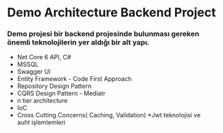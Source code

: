 # Demo Architecture Backend Project
### Demo projesi bir backend projesinde bulunması gereken önemli teknolojilerin yer aldığı bir alt yapı.

* Net Core 6 API, C#
*	MSSQL
*	Swagger UI
*	Entity Framework - Code First Approach
*	Repository Design Pattern
* CQRS Design Pattern - Mediatr
*	n tier architecture
*	IoC
*	Cross Cutting Concerns( Caching, Validation)
*Jwt teknolojisi ve auht işlemlemleri
